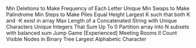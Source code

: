 Min Deletions to Make Frequency of Each Letter Unique
Min Swaps to Make Palindrome
Min Steps to Make Piles Equal Height
Largest K such that both K and -K exist in array
Max Length of a Concatenated String with Unique Characters
Unique Integers That Sum Up To 0
Partition array into N subsets with balanced sum
Jump Game [Experienced]
Meeting Rooms II
Count Visible Nodes in Binary Tree
Largest Alphabetic Character